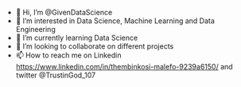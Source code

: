 - 👋 Hi, I’m @GivenDataScience
- 👀 I’m interested in Data Science, Machine Learning and Data Engineering
- 🌱 I’m currently learning Data Science
- 💞️ I’m looking to collaborate on different projects
- 📫 How to reach me on Linkedin https://www.linkedin.com/in/thembinkosi-malefo-9239a6150/ and twitter @TrustinGod_107

<!---
GivenDataScience/GivenDataScience is a ✨ special ✨ repository because its `README.md` (this file) appears on your GitHub profile.
You can click the Preview link to take a look at your changes.
--->
